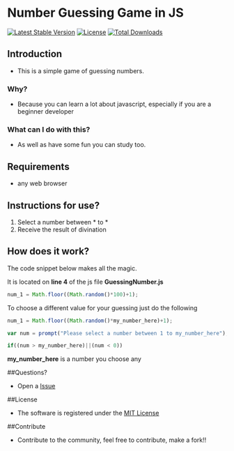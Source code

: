 # Number Guessing Game in JS

[![Latest Stable Version](https://poser.pugx.org/salman-bhai/Guessing-Games/v/stable)](https://packagist.org/packages/salman-bhai/Guessing-Games)
[![License](https://poser.pugx.org/salman-bhai/Guessing-Games/license)](https://packagist.org/packages/salman-bhai/Guessing-Games) [![Total Downloads](https://poser.pugx.org/salman-bhai/Guessing-Games/downloads)](https://packagist.org/packages/salman-bhai/Guessing-Games)

## Introduction

- This is a simple game of guessing numbers.

### Why?

- Because you can learn a lot about javascript, especially if you are a beginner developer

### What can I do with this?

- As well as have some fun you can study too.

## Requirements

* any web browser

## Instructions for use?

1. Select a number between * to *
2. Receive the result of divination

## How does it work?

The code snippet below makes all the magic.

It is located on **line 4** of the js file **GuessingNumber.js**

```javascript
num_1 = Math.floor((Math.random()*100)+1);
```

To choose a different value for your guessing just do the following

```javascript
num_1 = Math.floor((Math.random()*my_number_here)+1);

var num = prompt("Please select a number between 1 to my_number_here");

if((num > my_number_here)||(num < 0))
```
**my_number_here** is a number you choose any

##Questions?

- Open a [Issue](https://github.com/salman-bhai/Guessing-Games/issues) 

##License

- The software is registered under the [MIT License](https://github.com/salman-bhai/Guessing-Games/blob/master/LICENSE.txt)

##Contribute

- Contribute to the community, feel free to contribute, make a fork!!